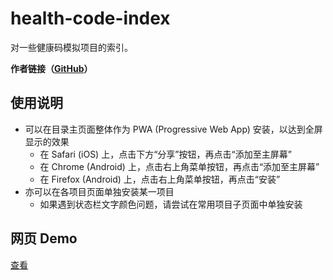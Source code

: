 # health-code-index

对一些健康码模拟项目的索引。

**作者链接（[GitHub](https://github.com/ilovexjp/health-code-index)）**

## 使用说明

- 可以在目录主页面整体作为 PWA (Progressive Web App) 安装，以达到全屏显示的效果
  - 在 Safari (iOS) 上，点击下方“分享”按钮，再点击“添加至主屏幕”
  - 在 Chrome (Android) 上，点击右上角菜单按钮，再点击“添加至主屏幕”
  - 在 Firefox (Android) 上，点击右上角菜单按钮，再点击“安装”
- 亦可以在各项目页面单独安装某一项目
  - 如果遇到状态栏文字颜色问题，请尝试在常用项目子页面中单独安装

## 网页 Demo

[查看](https://1e1.top/health-code/)



